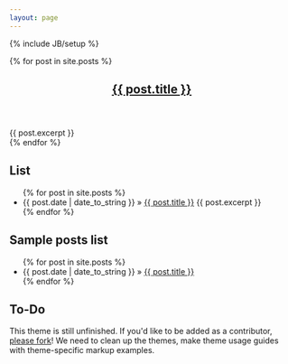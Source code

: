 ```yaml
---
layout: page
---
```

{% include JB/setup %}

{% for post in site.posts %}
  <header>
    <h2 class="title"><a href="{{ post.url }}">{{ post.title }}</a></h2>
  </header>
  <article>{{ post.excerpt }}</article> 
{% endfor %}

## List

<ul class="posts">
  {% for post in site.posts %}
    <li>
      <span>{{ post.date | date_to_string }}</span> &raquo; <a href="{{ BASE_PATH }}{{ post.url }}">{{ post.title }}</a>
      {{ post.excerpt }}
    </li>
  {% endfor %}
</ul>

## Sample posts list

<ul class="posts">
  {% for post in site.posts %}
    <li><span>{{ post.date | date_to_string }}</span> &raquo; <a href="{{ BASE_PATH }}{{ post.url }}">{{ post.title }}</a></li>
  {% endfor %}
</ul>

## To-Do

This theme is still unfinished. If you'd like to be added as a contributor, [please fork](http://github.com/plusjade/jekyll-bootstrap)!
We need to clean up the themes, make theme usage guides with theme-specific markup examples.


